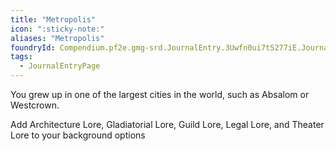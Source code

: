 ```yaml
---
title: "Metropolis"
icon: ":sticky-note:"
aliases: "Metropolis"
foundryId: Compendium.pf2e.gmg-srd.JournalEntry.3Uwfn0ui7tS277iE.JournalEntryPage.9VAonA753HgjAkMf
tags:
  - JournalEntryPage
---
```

You grew up in one of the largest cities in the world, such as Absalom or Westcrown.

Add Architecture Lore, Gladiatorial Lore, Guild Lore, Legal Lore, and Theater Lore to your background options